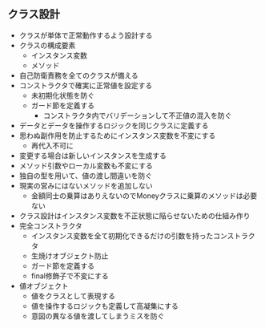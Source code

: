 ## クラス設計
- クラスが単体で正常動作するよう設計する
- クラスの構成要素
  - インスタンス変数
  - メソッド
- 自己防衛責務を全てのクラスが備える
- コンストラクタで確実に正常値を設定する
  - 未初期化状態を防ぐ
  - ガード節を定義する
    - コンストラクタ内でバリデーションして不正値の混入を防ぐ
- データとデータを操作するロジックを同じクラスに定義する
- 思わぬ副作用を防止するためにインスタンス変数を不変にする
  - 再代入不可に 
- 変更する場合は新しいインスタンスを生成する
- メソッド引数やローカル変数も不変にする
- 独自の型を用いて、値の渡し間違いを防ぐ
- 現実の営みにはないメソッドを追加しない
  - 金額同士の乗算はありえないのでMoneyクラスに乗算のメソッドは必要ない
- クラス設計はインスタンス変数を不正状態に陥らせないための仕組み作り
- 完全コンストラクタ
  - インスタンス変数を全て初期化できるだけの引数を持ったコンストラクタ
  - 生焼けオブジェクト防止
  - ガード節を定義する
  - final修飾子で不変にする
- 値オブジェクト
  - 値をクラスとして表現する
  - 値を操作するロジックも定義して高凝集にする
  - 意図の異なる値を渡してしまうミスを防ぐ